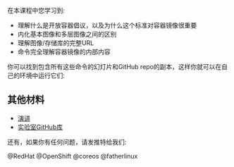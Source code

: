 在本课程中您学习到:

* 理解什么是开放容器倡议，以及为什么这个标准对容器镜像很重要
* 内化基本图像和多层图像之间的区别
* 理解图像/存储库的完整URL
* 命令完全理解容器镜像的内部内容

你可以找到包含所有这些命令的幻灯片和GitHub repo的副本，这样你就可以在自己的环境中运行它们:

## 其他材料

* [演讲](https://goo.gl/wnB7JK)
* [实验室GitHub库](https://github.com/openshift-labs/learn-katacoda)

还有，如果你有任何问题，请发推特给我们:

@RedHat @OpenShift @coreos @fatherlinux